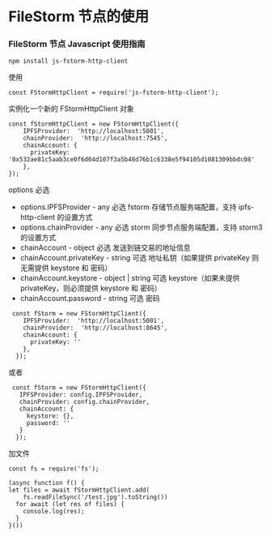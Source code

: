 # FileStorm 节点的使用

### FileStorm 节点 Javascript 使用指南

``````
npm install js-fstorm-http-client
``````
使用
``````
const FStormHttpClient = require('js-fstorm-http-client');
``````

实例化一个新的 FStormHttpClient 对象
``````
const fStormHttpClient = new FStormHttpClient({
    IPFSProvider:  'http://localhost:5001',
    chainProvider:  'http://localhost:7545',
    chainAccount: {
      privateKey: '0x532ae81c5aab3ce0f6d04d107f3a5b48d76b1c6338e5f94105d1081309bbdc08'
    },
});
``````
options 必选
* options.IPFSProvider - any 必选 fstorm 存储节点服务端配置，支持 ipfs-http-client 的设置方式
* options.chainProvider - any 必选 storm 同步节点服务端配置，支持 storm3 的设置方式
* chainAccount - object 必选 发送到链交易的地址信息
* chainAccount.privateKey - string 可选 地址私钥（如果提供 privateKey 则无需提供 keystore 和 密码）
* chainAccount.keystore - object | string 可选 keystore（如果未提供 privateKey，则必须提供 keystore 和 密码）
* chainAccount.password - string 可选 密码

``````
 const fStorm = new FStormHttpClient({
    IPFSProvider:  'http://localhost:5001',
    chainProvider:  'http://localhost:8645',
    chainAccount: {
      privateKey: ''
    },
  });
``````
或者
``````
 const fStorm = new FStormHttpClient({
   IPFSProvider: config.IPFSProvider,
   chainProvider: config.chainProvider,
   chainAccount: {
     keystore: {},
     password: ''
   }
  });
``````  

加文件
``````  
const fs = require('fs');

(async function f() {
let files = await fStormHttpClient.add(
    fs.readFileSync('/test.jpg').toString())  
  for await (let res of files) {
    console.log(res);
  }
}())
``````  
